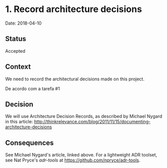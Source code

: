 # 1. Record architecture decisions

Date: 2018-04-10

## Status

Accepted


## Context

We need to record the architectural decisions made on this project.

De acordo com a tarefa #1

## Decision

We will use Architecture Decision Records, as described by Michael Nygard in this article: http://thinkrelevance.com/blog/2011/11/15/documenting-architecture-decisions

## Consequences

See Michael Nygard's article, linked above. For a lightweight ADR toolset, see Nat Pryce's _adr-tools_ at https://github.com/npryce/adr-tools.
